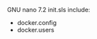   GNU nano 7.2                                                                     init.sls                                                                              include:
  - docker.config
  - docker.users
